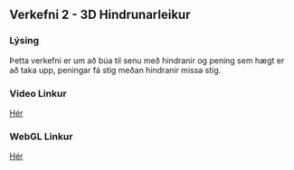 ## Verkefni 2 - 3D Hindrunarleikur

### Lýsing 
Þetta verkefni er um að búa til senu með hindranir og pening sem hægt er að taka upp, peningar fá stig meðan hindranir missa stig.

### Video Linkur
[Hér](https://youtu.be/rTKEnfxiGUw)

### WebGL Linkur
[Hér](https://play.unity.com/en/games/fc843f05-fe3f-4995-965f-336ff5b3ca58/ari-leikur)
